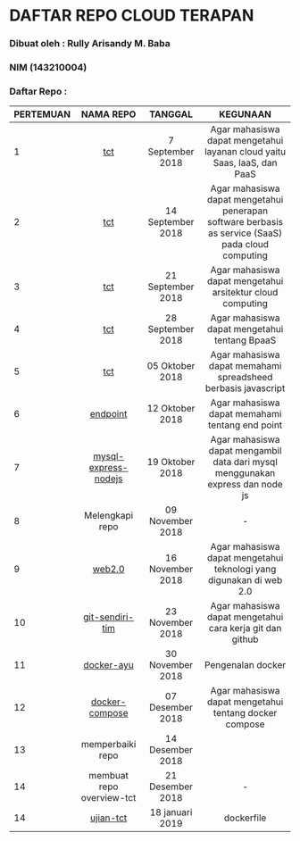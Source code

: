 # DAFTAR REPO CLOUD TERAPAN 

### Dibuat oleh : Rully Arisandy M. Baba
### NIM (143210004)

### Daftar Repo :

| PERTEMUAN | NAMA REPO                                                           | TANGGAL           | KEGUNAAN                                                                |
|-----------|:-------------------------------------------------------------------:|:-----------------:|:-----------------------------------------------------------------------:|
| 1         | [tct](https://github.com/rullybabaa/tct/tree/master/minggu-1)  | 7 September 2018  | Agar mahasiswa dapat mengetahui layanan cloud yaitu Saas, IaaS, dan PaaS|
| 2         | [tct](https://github.com/rullybabaa/tct/tree/master/minggu-2)  | 14 September 2018  | Agar mahasiswa dapat mengetahui penerapan software berbasis as service (SaaS) pada cloud computing|
| 3         | [tct](https://github.com/rullybabaa/tct/tree/master/minggu-3)  | 21 September 2018  | Agar mahasiswa dapat mengetahui arsitektur cloud computing |
| 4         | [tct](https://github.com/rullybabaa/tct/tree/master/minggu-4)  | 28 September 2018  | Agar mahasiswa dapat mengetahui tentang BpaaS|
| 5         | [tct](https://github.com/ayuwidyainggit/tct/tree/master/minggu-05)  | 05 Oktober 2018  | Agar mahasiswa dapat memahami spreadsheed berbasis javascript |
| 6         | [endpoint](https://github.com/rullybabaa/endpoint)  | 12 Oktober 2018  | Agar mahasiswa dapat memahami tentang end point |
| 7         | [mysql-express-nodejs](https://github.com/rullybabaa/mysql-express-nodejs)  | 19 Oktober 2018  | Agar mahasiswa dapat mengambil data dari mysql menggunakan express dan node js|
| 8         | Melengkapi repo                                                     | 09 November 2018  | -  |
| 9         | [web2.0](https://github.com/ayuwidyainggit/web2.0)                  | 16 November 2018  | Agar mahasiswa dapat mengetahui teknologi yang digunakan di web 2.0 |
| 10         | [git-sendiri-tim](https://github.com/ayuwidyainggit/git-sendiri-tim)| 23 November 2018  | Agar mahasiswa dapat mengetahui cara kerja git dan github|
| 11        | [docker-ayu](https://github.com/ayuwidyainggit/docker-ayu)  | 30 November 2018  |  Pengenalan docker  |
| 12         | [docker-compose](https://github.com/ayuwidyainggit/docker-compose)  | 07 Desember 2018  | Agar mahasiswa dapat mengetahui tentang docker compose|
| 13         | memperbaiki repo  | 14 Desember 2018  | |
| 14         | membuat repo overview-tct                                           | 21 Desember 2018  |  - |
| 14         | [ujian-tct](https://github.com/ayuwidyainggit/ujian-tct)                                        | 18 januari 2019  |  dockerfile|

